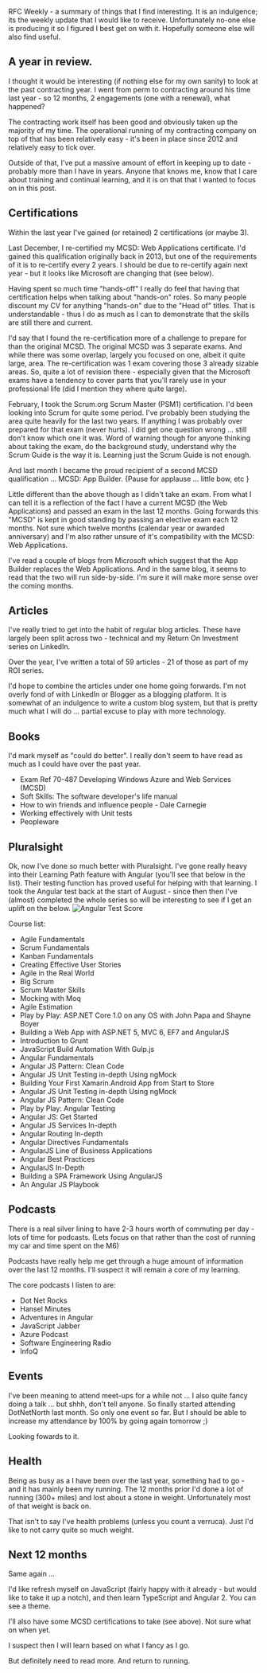 RFC Weekly - a summary of things that I find interesting. It is an indulgence; its the weekly update that I would like to receive. Unfortunately no-one else is producing it so I figured I best get on with it. Hopefully someone else will also find useful.

A year in review.
-----------------
I thought it would be interesting (if nothing else for my own sanity) to look at the past contracting year. I went from perm to contracting around his time last year - so 12 months, 2 engagements (one with a renewal), what happened?

The contracting work itself has been good and obviously taken up the majority of my time. The operational running of my contracting company on top of that has been relatively easy - it's been in place since 2012 and relatively easy to tick over.

Outside of that, I've put a massive amount of effort in keeping up to date - probably more than I have in years. Anyone that knows me, know that I care about training and continual learning, and it is on that that I wanted to focus on in this post.

Certifications
--------------
Within the last year I've gained (or retained) 2 certifications (or maybe 3).

Last December, I re-certified my MCSD: Web Applications certificate. I'd gained this qualification originally back in 2013, but one of the requirements of it is to re-certify every 2 years. I should be due to re-certify again next year - but it looks like Microsoft are changing that (see below).

Having spent so much time "hands-off" I really do feel that having that certification helps when talking about "hands-on" roles. So many people discount my CV for anything "hands-on" due to the "Head of" titles. That is understandable - thus I do as much as I can to demonstrate that the skills are still there and current.

I'd say that I found the re-certification more of a challenge to prepare for than the original MCSD. The original MCSD was 3 separate exams. And while there was some overlap, largely you focused on one, albeit it quite large, area. The re-certification was 1 exam covering those 3 already sizable areas. So, quite a lot of revision there - especially given that the Microsoft exams have a tendency to cover parts that you'll rarely use in your professional life (did I mention they where quite large).

February, I took the Scrum.org Scrum Master (PSM1) certification. I'd been looking into Scrum for quite some period. I've probably been studying the area quite heavily for the last two years. If anything I was probably over prepared for that exam (never hurts). I did get one question wrong ... still don't know which one it was. Word of warning though for anyone thinking about taking the exam, do the background study, understand why the Scrum Guide is the way it is. Learning just the Scrum Guide is not enough.

And last month I became the proud recipient of a second MCSD qualification ... MCSD: App Builder. {Pause for applause ... little bow, etc }

Little different than the above though as I didn't take an exam. From what I can tell it is a reflection of the fact I have a current MCSD (the Web Applications) and passed an exam in the last 12 months. Going forwards this "MCSD" is kept in good standing by passing an elective exam each 12 months. Not sure which twelve months (calendar year or awarded anniversary) and I'm also rather unsure of it's compatibility with the MCSD: Web Applications.

I've read a couple of blogs from Microsoft which suggest that the App Builder replaces the Web Applications. And in the same blog, it seems to read that the two will run side-by-side. I'm sure it will make more sense over the coming months.

Articles
--------
I've really tried to get into the habit of regular blog articles. These have largely been split across two - technical and my Return On Investment series on LinkedIn.

Over the year, I've written a total of 59 articles - 21 of those as part of my ROI series.

I'd hope to combine the articles under one home going forwards. I'm not overly fond of with LinkedIn or Blogger as a blogging platform. It is somewhat of an indulgence to write a custom blog system, but that is pretty much what I will do ... partial excuse to play with more technology.

Books
-----
I'd mark myself as "could do better". I really don't seem to have read as much as I could have over the past year.

* Exam Ref 70-487 Developing Windows Azure and Web Services (MCSD)
* Soft Skills: The software developer's life manual
* How to win friends and influence people - Dale Carnegie
* Working effectively with Unit tests
* Peopleware

Pluralsight
-----------
Ok, now I've done so much better with Pluralsight. I've gone really heavy into their Learning Path feature with Angular (you'll see that below in the list). Their testing function has proved useful for helping with that learning. I took the Angular test back at the start of August - since then then I've (almost) completed the whole series so will be interesting to see if I get an uplift on the below.
![Angular Test Score](/media/blog/rfc-weekly-10th-October-2016/AngularScore.PNG)

Course list:

* Agile Fundamentals
* Scrum Fundamentals
* Kanban Fundamentals
* Creating Effective User Stories
* Agile in the Real World
* Big Scrum
* Scrum Master Skills
* Mocking with Moq
* Agile Estimation
* Play by Play: ASP.NET Core 1.0 on any OS with John Papa and Shayne Boyer
* Building a Web App with ASP.NET 5, MVC 6, EF7 and AngularJS
* Introduction to Grunt
* JavaScript Build Automation With Gulp.js
* Angular Fundamentals
* Angular JS Pattern: Clean Code
* Angular JS Unit Testing in-depth Using ngMock
* Building Your First Xamarin.Android App from Start to Store
* Angular JS Unit Testing in-depth Using ngMock
* Angular JS Pattern: Clean Code
* Play by Play: Angular Testing
* Angular JS: Get Started
* Angular JS Services In-depth
* Angular Routing In-depth
* Angular Directives Fundamentals
* AngularJS Line of Business Applications
* Angular Best Practices
* AngularJS In-Depth
* Building a SPA Framework Using AngularJS
* An Angular JS Playbook

Podcasts
--------
There is a real silver lining to have 2-3 hours worth of commuting per day - lots of time for podcasts. (Lets focus on that rather than the cost of running my car and time spent on the M6)

Podcasts have really help me get through a huge amount of information over the last 12 months. I'll suspect it will remain a core of my learning.

The core podcasts I listen to are:

* Dot Net Rocks
* Hansel Minutes
* Adventures in Angular
* JavaScript Jabber
* Azure Podcast
* Software Engineering Radio
* InfoQ

Events
------
I've been meaning to attend meet-ups for a while not ... I also quite fancy doing a talk ... but shhh, don't tell anyone. So finally started attending DotNetNorth last month. So only one event so far. But I should be able to increase my attendance by 100% by going again tomorrow ;)

Looking fowards to it.

Health
------
Being as busy as a I have been over the last year, something had to go - and it has mainly been my running. The 12 months prior I'd done a lot of running (300+ miles) and lost about a stone in weight. Unfortunately most of that weight is back on.

That isn't to say I've health problems (unless you count a verruca). Just I'd like to not carry quite so much weight.

Next 12 months
--------------
Same again ...

I'd like refresh myself on JavaScript (fairly happy with it already - but would like to take it up a notch), and then learn TypeScript and Angular 2. You can see a theme.

I'll also have some MCSD certifications to take (see above). Not sure what on when yet.

I suspect then I will learn based on what I fancy as I go.

But definitely need to read more.  And return to running.